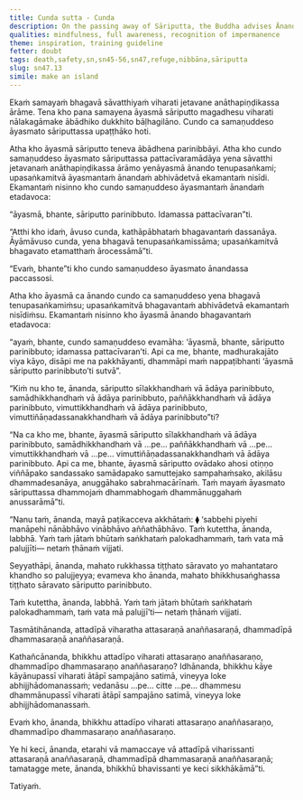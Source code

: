 ```yaml
---
title: Cunda sutta - Cunda
description: On the passing away of Sāriputta, the Buddha advises Ānanda to be an island unto himself, with no other refuge, with the Dhamma as his island, with the Dhamma as his refuge, not dependent on another as a refuge.
qualities: mindfulness, full awareness, recognition of impermanence
theme: inspiration, training guideline
fetter: doubt
tags: death,safety,sn,sn45-56,sn47,refuge,nibbāna,sāriputta
slug: sn47.13
simile: make an island
---
```


Ekaṁ samayaṁ bhagavā sāvatthiyaṁ viharati jetavane anāthapiṇḍikassa ārāme. Tena kho pana samayena āyasmā sāriputto magadhesu viharati nālakagāmake ābādhiko dukkhito bāḷhagilāno. Cundo ca samaṇuddeso āyasmato sāriputtassa upaṭṭhāko hoti.

Atha kho āyasmā sāriputto teneva ābādhena parinibbāyi. Atha kho cundo samaṇuddeso āyasmato sāriputtassa pattacīvaramādāya yena sāvatthi jetavanaṁ anāthapiṇḍikassa ārāmo yenāyasmā ānando tenupasaṅkami; upasaṅkamitvā āyasmantaṁ ānandaṁ abhivādetvā ekamantaṁ nisīdi. Ekamantaṁ nisinno kho cundo samaṇuddeso āyasmantaṁ ānandaṁ etadavoca:

“āyasmā, bhante, sāriputto parinibbuto. Idamassa pattacīvaran”ti.

“Atthi kho idaṁ, āvuso cunda, kathāpābhataṁ bhagavantaṁ dassanāya. Āyāmāvuso cunda, yena bhagavā tenupasaṅkamissāma; upasaṅkamitvā bhagavato etamatthaṁ ārocessāmā”ti.

“Evaṁ, bhante”ti kho cundo samaṇuddeso āyasmato ānandassa paccassosi.

Atha kho āyasmā ca ānando cundo ca samaṇuddeso yena bhagavā tenupasaṅkamiṁsu; upasaṅkamitvā bhagavantaṁ abhivādetvā ekamantaṁ nisīdiṁsu. Ekamantaṁ nisinno kho āyasmā ānando bhagavantaṁ etadavoca:

“ayaṁ, bhante, cundo samaṇuddeso evamāha: ‘āyasmā, bhante, sāriputto parinibbuto; idamassa pattacīvaran’ti. Api ca me, bhante, madhurakajāto viya kāyo, disāpi me na pakkhāyanti, dhammāpi maṁ nappaṭibhanti ‘āyasmā sāriputto parinibbuto’ti sutvā”.

“Kiṁ nu kho te, ānanda, sāriputto sīlakkhandhaṁ vā ādāya parinibbuto, samādhikkhandhaṁ vā ādāya parinibbuto, paññākkhandhaṁ vā ādāya parinibbuto, vimuttikkhandhaṁ vā ādāya parinibbuto, vimuttiñāṇadassanakkhandhaṁ vā ādāya parinibbuto”ti?

“Na ca kho me, bhante, āyasmā sāriputto sīlakkhandhaṁ vā ādāya parinibbuto, samādhikkhandhaṁ vā …pe… paññākkhandhaṁ vā …pe… vimuttikkhandhaṁ vā …pe… vimuttiñāṇadassanakkhandhaṁ vā ādāya parinibbuto. Api ca me, bhante, āyasmā sāriputto ovādako ahosi otiṇṇo viññāpako sandassako samādapako samuttejako sampahaṁsako, akilāsu dhammadesanāya, anuggāhako sabrahmacārīnaṁ. Taṁ mayaṁ āyasmato sāriputtassa dhammojaṁ dhammabhogaṁ dhammānuggahaṁ anussarāmā”ti.

“Nanu taṁ, ānanda, mayā paṭikacceva akkhātaṁ: ⧫ ‘sabbehi piyehi manāpehi nānābhāvo vinābhāvo aññathābhāvo. Taṁ kutettha, ānanda, labbhā. Yaṁ taṁ jātaṁ bhūtaṁ saṅkhataṁ palokadhammaṁ, taṁ vata mā palujjīti— netaṁ ṭhānaṁ vijjati.

Seyyathāpi, ānanda, mahato rukkhassa tiṭṭhato sāravato yo mahantataro khandho so palujjeyya; evameva kho ānanda, mahato bhikkhusaṅghassa tiṭṭhato sāravato sāriputto parinibbuto.

Taṁ kutettha, ānanda, labbhā. Yaṁ taṁ jātaṁ bhūtaṁ saṅkhataṁ palokadhammaṁ, taṁ vata mā palujjī’ti— netaṁ ṭhānaṁ vijjati.

Tasmātihānanda, attadīpā viharatha attasaraṇā anaññasaraṇā, dhammadīpā dhammasaraṇā anaññasaraṇā.

Kathañcānanda, bhikkhu attadīpo viharati attasaraṇo anaññasaraṇo, dhammadīpo dhammasaraṇo anaññasaraṇo? Idhānanda, bhikkhu kāye kāyānupassī viharati ātāpī sampajāno satimā, vineyya loke abhijjhādomanassaṁ; vedanāsu …pe… citte …pe… dhammesu dhammānupassī viharati ātāpī sampajāno satimā, vineyya loke abhijjhādomanassaṁ.

Evaṁ kho, ānanda, bhikkhu attadīpo viharati attasaraṇo anaññasaraṇo, dhammadīpo dhammasaraṇo anaññasaraṇo.

Ye hi keci, ānanda, etarahi vā mamaccaye vā attadīpā viharissanti attasaraṇā anaññasaraṇā, dhammadīpā dhammasaraṇā anaññasaraṇā; tamatagge mete, ānanda, bhikkhū bhavissanti ye keci sikkhākāmā”ti.

Tatiyaṁ.
